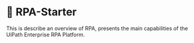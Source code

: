 # :robot: RPA-Starter
This is describe an overview of RPA, presents the main capabilities of the UiPath Enterprise RPA Platform.

